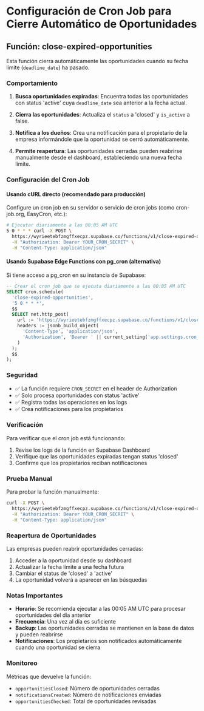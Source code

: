 # Configuración de Cron Job para Cierre Automático de Oportunidades

## Función: close-expired-opportunities

Esta función cierra automáticamente las oportunidades cuando su fecha límite (`deadline_date`) ha pasado.

### Comportamiento

1. **Busca oportunidades expiradas**: Encuentra todas las oportunidades con status 'active' cuya `deadline_date` sea anterior a la fecha actual.

2. **Cierra las oportunidades**: Actualiza el `status` a 'closed' y `is_active` a false.

3. **Notifica a los dueños**: Crea una notificación para el propietario de la empresa informándole que la oportunidad se cerró automáticamente.

4. **Permite reapertura**: Las oportunidades cerradas pueden reabrirse manualmente desde el dashboard, estableciendo una nueva fecha límite.

### Configuración del Cron Job

#### Usando cURL directo (recomendado para producción)

Configure un cron job en su servidor o servicio de cron jobs (como cron-job.org, EasyCron, etc.):

```bash
# Ejecutar diariamente a las 00:05 AM UTC
5 0 * * * curl -X POST \
  https://wyrieetebfzmgffxecpz.supabase.co/functions/v1/close-expired-opportunities \
  -H "Authorization: Bearer YOUR_CRON_SECRET" \
  -H "Content-Type: application/json"
```

#### Usando Supabase Edge Functions con pg_cron (alternativa)

Si tiene acceso a pg_cron en su instancia de Supabase:

```sql
-- Crear el cron job que se ejecuta diariamente a las 00:05 AM UTC
SELECT cron.schedule(
  'close-expired-opportunities',
  '5 0 * * *',
  $$
  SELECT net.http_post(
    url := 'https://wyrieetebfzmgffxecpz.supabase.co/functions/v1/close-expired-opportunities',
    headers := jsonb_build_object(
      'Content-Type', 'application/json',
      'Authorization', 'Bearer ' || current_setting('app.settings.cron_secret')
    )
  );
  $$
);
```

### Seguridad

- ✅ La función requiere `CRON_SECRET` en el header de Authorization
- ✅ Solo procesa oportunidades con status 'active'
- ✅ Registra todas las operaciones en los logs
- ✅ Crea notificaciones para los propietarios

### Verificación

Para verificar que el cron job está funcionando:

1. Revise los logs de la función en Supabase Dashboard
2. Verifique que las oportunidades expiradas tengan status 'closed'
3. Confirme que los propietarios reciban notificaciones

### Prueba Manual

Para probar la función manualmente:

```bash
curl -X POST \
  https://wyrieetebfzmgffxecpz.supabase.co/functions/v1/close-expired-opportunities \
  -H "Authorization: Bearer YOUR_CRON_SECRET" \
  -H "Content-Type: application/json"
```

### Reapertura de Oportunidades

Las empresas pueden reabrir oportunidades cerradas:

1. Acceder a la oportunidad desde su dashboard
2. Actualizar la fecha límite a una fecha futura
3. Cambiar el status de 'closed' a 'active'
4. La oportunidad volverá a aparecer en las búsquedas

### Notas Importantes

- **Horario**: Se recomienda ejecutar a las 00:05 AM UTC para procesar oportunidades del día anterior
- **Frecuencia**: Una vez al día es suficiente
- **Backup**: Las oportunidades cerradas se mantienen en la base de datos y pueden reabrirse
- **Notificaciones**: Los propietarios son notificados automáticamente cuando una oportunidad se cierra

### Monitoreo

Métricas que devuelve la función:
- `opportunitiesClosed`: Número de oportunidades cerradas
- `notificationsCreated`: Número de notificaciones enviadas
- `opportunitiesChecked`: Total de oportunidades revisadas
